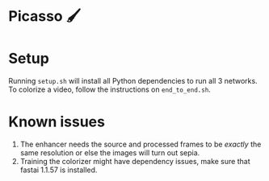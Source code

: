 # Picasso 🖌️

# Setup

Running `setup.sh` will install all Python dependencies to run all 3 networks. To colorize a video, follow the instructions on `end_to_end.sh`. 

# Known issues

1. The enhancer needs the source and processed frames to be *exactly* the same resolution or else the images will turn out sepia. 
2. Training the colorizer might have dependency issues, make sure that fastai 1.1.57 is installed. 

